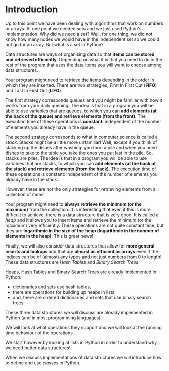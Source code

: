 # Introduction

Up to this point we have been dealing with algorithms that work on numbers or arrays. At one point we needed sets and we just used Python's implementation. Why did we need a set? Well, for one thing, we did not know how many nodes we would have in the independent set so we could not go for an array. But what is a set in Python?

Data structures are ways of organising data so that **items can be stored and retrieved efficiently**. Depending on what it is that you need to do in the rest of the program that uses the data items you will want to choose among data structures.

Your program might need to retrieve the items depending in the order in which they are inserted. There are two strategies, First In First Out (**FIFO**) and Last In First Out (**LIFO**).

The first strategy corresponds *queues*  and you might be familiar with how it works from your daily queuing! The idea is that in a program you will be able to use variables that are queues, to which you can **add elements (at the back of the queue) and retrieve elements (from the front)**.  The execution time of these operations is **constant**: independent of the number of elements you already have in the queue.

The second strategy corresponds to what in computer science is called a *stack*. Stacks might be a little more unfamiliar! Well, except if you think of stacking up the dishes after washing: you form a pile and when you need dishes to take to the table you take the ones you put last in the pile. So, stacks are piles. The idea is that in a program you will be able to use variables that are stacks, to which you can **add elements (at the back of the stack) and retrieve elements (from the back)**.  The execution time of these operations is constant: independent of the number of elements you already have in the stack.

However, these are not the only strategies for retrieving elements from a collection of items!

 Your program might need to **always retrieve the minimum (or the maximum)** from the collection. It is interesting that even if this is more difficult to achieve, there is a data structure that is very good. It is called a *heap* and it allows you to insert items and retrieve the minimum (or the maximum) very efficiently. These operations are not quite constant time, but they are **logarithmic in the size of the heap (logarithmic in the number of elements in the heap)**. This is great news!

Finally, we will also consider data structures that allow for **more general inserts and lookups** and that are **almost as efficient as arrays** even if the indices can be of (almost) any types and not just numbers from 0 to length! These data structures are *Hash Tables* and *Binary Search Trees*.

Heaps, Hash Tables and Binary Search Trees are already implemented in Python:
* dictionaries and sets use hash tables,
* there are operations for building up heaps in lists,
* and, there are ordered dictionaries and sets that use binary search trees.

These three data structures we will discuss are already implemented in Python (and in most programming languages).

We will look at what operations they support and we will look at the running time behaviour of the operations.

We start however by looking at lists in Python in order to understand why we need better data structures!

When we discuss implementations of data structures we will introduce how to define and use *classes* in Python.
